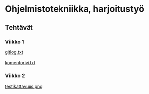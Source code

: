 # Ohjelmistotekniikka, harjoitustyö
## Tehtävät
### Viikko 1
[gitlog.txt](https://github.com/jpasikainen/ot-harjoitustyo/blob/master/laskarit/viikko1/gitlog.txt)\
</br>
[komentorivi.txt](https://github.com/jpasikainen/ot-harjoitustyo/blob/master/laskarit/viikko1/komentorivi.txt)
### Viikko 2
[testikattavuus.png](https://github.com/jpasikainen/ot-harjoitustyo/blob/master/laskarit/viikko2/testikattavuus.png)
